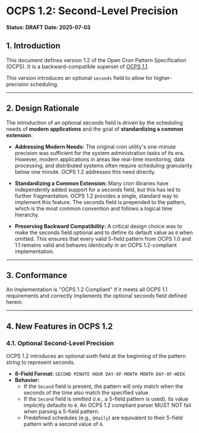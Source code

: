 # OCPS 1.2: Second-Level Precision

**Status: DRAFT**
**Date: 2025-07-03**

## 1\. Introduction

This document defines version 1.2 of the Open Cron Pattern Specification (OCPS). It is a backward-compatible superset of [OCPS 1.1](https://www.google.com/search?q=./1.1.md).

This version introduces an optional `seconds` field to allow for higher-precision scheduling.

-----

## 2\. Design Rationale

The introduction of an optional seconds field is driven by the scheduling needs of **modern applications** and the goal of **standardizing a common extension**.

  * **Addressing Modern Needs:** The original cron utility's one-minute precision was sufficient for the system administration tasks of its era. However, modern applications in areas like real-time monitoring, data processing, and distributed systems often require scheduling granularity below one minute. OCPS 1.2 addresses this need directly.

  * **Standardizing a Common Extension:** Many cron libraries have independently added support for a seconds field, but this has led to further fragmentation. OCPS 1.2 provides a single, standard way to implement this feature. The seconds field is prepended to the pattern, which is the most common convention and follows a logical time hierarchy.

  * **Preserving Backward Compatibility:** A critical design choice was to make the seconds field optional and to define its default value as `0` when omitted. This ensures that every valid 5-field pattern from OCPS 1.0 and 1.1 remains valid and behaves identically in an OCPS 1.2-compliant implementation.

-----

## 3\. Conformance

An implementation is "OCPS 1.2 Compliant" if it meets all OCPS 1.1 requirements and correctly implements the optional seconds field defined herein.

-----

## 4\. New Features in OCPS 1.2

### 4.1. Optional Second-Level Precision

OCPS 1.2 introduces an optional sixth field at the beginning of the pattern string to represent seconds.

  * **6-Field Format:** `SECOND MINUTE HOUR DAY-OF-MONTH MONTH DAY-OF-WEEK`
  * **Behavior:**
      * If the `Second` field is present, the pattern will only match when the seconds of the time also match the specified value.
      * If the `Second` field is omitted (i.e., a 5-field pattern is used), its value implicitly defaults to `0`. An OCPS 1.2 compliant parser MUST NOT fail when parsing a 5-field pattern.
      * Predefined schedules (e.g., `@daily`) are equivalent to their 5-field pattern with a second value of `0`.
